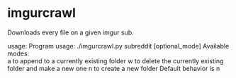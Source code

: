 # imgurcrawl
Downloads every file on a given imgur sub.

usage:
Program usage: ./imgurcrawl.py subreddit [optional_mode] 
Available modes:  
   a to append to a currently existing folder 
   w to delete the currently existing folder and make a new one
   n to create a new folder 
Default behavior is n
